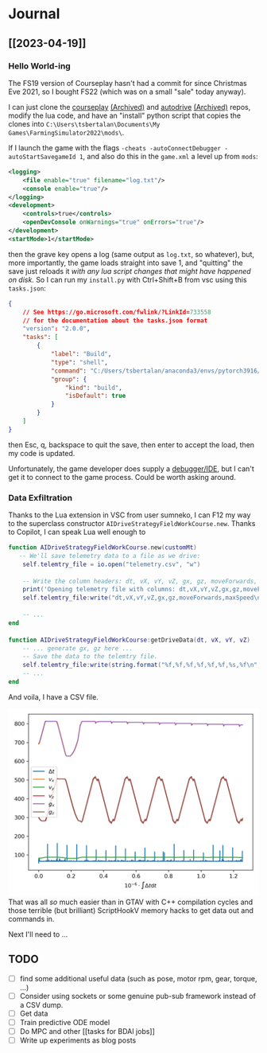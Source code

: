 # Journal
## [[2023-04-19]]

### Hello World-ing
The FS19 version of Courseplay hasn't had a commit for since Christmas Eve 2021, so I bought FS22 (which was on a small "sale" today anyway).

I can just clone the [courseplay](https://github.com/Courseplay/Courseplay_FS22) [(Archived)](https://web.archive.org/web/20230419/https://github.com/Courseplay/Courseplay_FS22) and [autodrive](https://github.com/Stephan-S/FS22_AutoDrive) [(Archived)](https://web.archive.org/web/20230419/https://github.com/Stephan-S/FS22_AutoDrive) repos, modify the lua code, and have an "install" python script that copies the clones into `C:\Users\tsbertalan\Documents\My Games\FarmingSimulator2022\mods\`.

If I launch the game with the flags `-cheats -autoConnectDebugger -autoStartSavegameId 1`, and also do this in the `game.xml` a level up from `mods`:
```xml
<logging>
    <file enable="true" filename="log.txt"/>
    <console enable="true"/>
</logging>
<development>
    <controls>true</controls>
    <openDevConsole onWarnings="true" onErrors="true"/>
</development>
<startMode>1</startMode>
```
then the grave key opens a log (same output as `log.txt`, so whatever), but, more importantly, the game loads straight into save 1, and "quitting" the save just reloads it *with any lua script changes that might have happened on disk.* So I can run my `install.py` with Ctrl+Shift+B from vsc using this `tasks.json`:
```json
{
    // See https://go.microsoft.com/fwlink/?LinkId=733558
    // for the documentation about the tasks.json format
    "version": "2.0.0",
    "tasks": [
        {
            "label": "Build",
            "type": "shell",
            "command": "C:/Users/tsbertalan/anaconda3/envs/pytorch3916/python.exe install.py",
            "group": {
                "kind": "build",
                "isDefault": true
            }
        }
    ]
}
```
then Esc, q, backspace to quit the save, then enter to accept the load, then my code is updated.

Unfortunately, the game developer does supply a [debugger/IDE](https://gdn.giants-software.com/debugger.php), but I can't get it to connect to the game process. Could be worth asking around.

### Data Exfiltration
Thanks to the Lua extension in VSC from user sumneko, I can F12 my way to the superclass constructor `AIDriveStrategyFieldWorkCourse.new`. Thanks to Copilot, I can speak Lua well enough to
```lua
function AIDriveStrategyFieldWorkCourse.new(customMt)
   -- We'll save telemetry data to a file as we drive:
    self.telemtry_file = io.open("telemetry.csv", "w")

    -- Write the column headers: dt, vX, vY, vZ, gx, gz, moveForwards, maxSpeed
    print('Opening telemetry file with columns: dt,vX,vY,vZ,gx,gz,moveForwards,maxSpeed\n')
    self.telemtry_file:write("dt,vX,vY,vZ,gx,gz,moveForwards,maxSpeed\n")
    
    -- ...
end

function AIDriveStrategyFieldWorkCourse:getDriveData(dt, vX, vY, vZ)
    -- ... generate gx, gz here ...
    -- Save the data to the telemtry file.
    self.telemtry_file:write(string.format("%f,%f,%f,%f,%f,%f,%s,%f\n", dt, vX, vY, vZ, gx, gz, tostring(moveForwards), self.maxSpeed))
    -- ...
end
```

And voila, I have a CSV file.

![telemetry_2023-04-19-16-39.csv](./Farm%20Automation.assets/telemetry_2023-04-19-16-39.csv.png)
That was all *so* much easier than in GTAV with C++ compilation cycles and those terrible (but brilliant) ScriptHookV memory hacks to get data out and commands in.

Next I'll need to ...

## TODO
- [ ] find some additional useful data (such as pose, motor rpm, gear, torque, ...)
- [ ] Consider using sockets or some genuine pub-sub framework instead of a CSV dump.
- [ ] Get data
- [ ] Train predictive ODE model
- [ ] Do MPC and other [[tasks for BDAI jobs]]
- [ ] Write up experiments as blog posts